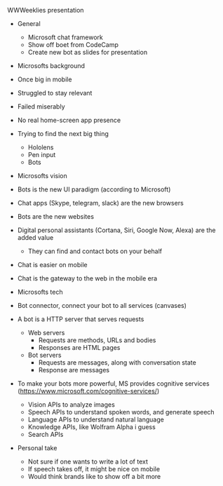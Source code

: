
WWWeeklies presentation
  - General
    - Microsoft  chat framework
    - Show off boet from CodeCamp
    - Create new bot as slides for presentation

 - Microsofts background
  - Once big in mobile
  - Struggled to stay relevant
  - Failed miserably
  - No real home-screen app presence
  - Trying to find the next big thing
    - Hololens
    - Pen input
    - Bots

 - Microsofts vision
  - Bots is the new UI paradigm (according to Microsoft)
  - Chat apps (Skype, telegram, slack) are the new browsers
  - Bots are the new websites
  - Digital personal assistants (Cortana, Siri, Google Now, Alexa) are the added value
    - They can find and contact bots on your behalf
  - Chat is easier on mobile
  - Chat is the gateway to the web in the mobile era

 - Microsofts tech
  - Bot connector, connect your bot to all services (canvases)
  - A bot is a HTTP server that serves requests
    - Web servers
      - Requests are methods, URLs and bodies
      - Responses are HTML pages
    - Bot servers
      - Requests are messages, along with conversation state
      - Response are messages
  - To make your bots more powerful, MS provides cognitive services (https://www.microsoft.com/cognitive-services/)
    - Vision APIs to analyze images
    - Speech APIs to understand spoken words, and generate speech
    - Language APIs to understand natural language
    - Knowledge APIs, like Wolfram Alpha i guess
    - Search APIs
  - Personal take
    - Not sure if one wants to write a lot of text
    - If speech takes off, it might be nice on mobile
    - Would think brands like to show off a bit more
